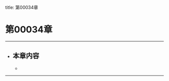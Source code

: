 title: 第00034章
# 第00034章
-------------------------------------------------
- 本章内容
    - 
    - 
-------------------------------------------------
